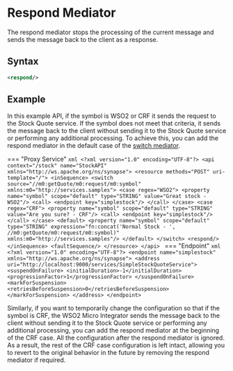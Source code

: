# Respond Mediator

The respond mediator stops the processing of the current message and sends the message back to the client as a response.

## Syntax

```xml
<respond/>
```

## Example

In this example API, if the symbol is WSO2 or CRF it sends the request to the Stock Quote service. If the symbol does not meet that criteria, it sends the message back to the client without sending it to the Stock Quote service or performing any additional processing. To achieve this, you can add the respond mediator in the default case of the [switch mediator]({{base_path}}/reference/mediators/switch-mediator).

=== "Proxy Service"
    ```xml
    <?xml version="1.0" encoding="UTF-8"?>
    <api context="/stock" name="StockAPI" xmlns="http://ws.apache.org/ns/synapse">
        <resource methods="POST" uri-template="/">
            <inSequence>
                <switch source="//m0:getQuote/m0:request/m0:symbol" xmlns:m0="http://services.samples">
                    <case regex="WSO2">
                        <property name="symbol" scope="default" type="STRING" value="Great stock - WSO2"/>
                        <call>
                            <endpoint key="simplestock"/>
                        </call>
                    </case>
                    <case regex="CRF">
                        <property name="symbol" scope="default" type="STRING" value="Are you sure? - CRF"/>
                        <call>
                            <endpoint key="simplestock"/>
                        </call>
                    </case>
                    <default>
                        <property name="symbol" scope="default" type="STRING" expression="fn:concat('Normal Stock - ', //m0:getQuote/m0:request/m0:symbol)" xmlns:m0="http://services.samples"/>
                    </default>
                </switch>
                <respond/>
            </inSequence>
            <faultSequence/>
        </resource>
    </api>
    ```
=== "Endpoint"
    ```xml
    <?xml version="1.0" encoding="UTF-8"?>
    <endpoint name="simplestock" xmlns="http://ws.apache.org/ns/synapse">
        <address uri="http://localhost:9000/services/SimpleStockQuoteService">
            <suspendOnFailure>
                <initialDuration>-1</initialDuration>
                <progressionFactor>1</progressionFactor>
            </suspendOnFailure>
            <markForSuspension>
                <retriesBeforeSuspension>0</retriesBeforeSuspension>
            </markForSuspension>
        </address>
    </endpoint>
    ```

Similarly, if you want to temporarily change the configuration so that if the symbol is CRF, the WSO2 Micro Integrator sends the message back to the client without sending it to the Stock Quote service or performing any additional processing, you can add the respond mediator at the beginning of the CRF case. All the configuration after the respond mediator is ignored. As a result, the rest of the CRF case configuration is left intact, allowing you to revert to the original behavior in the future by removing the respond mediator if required. 